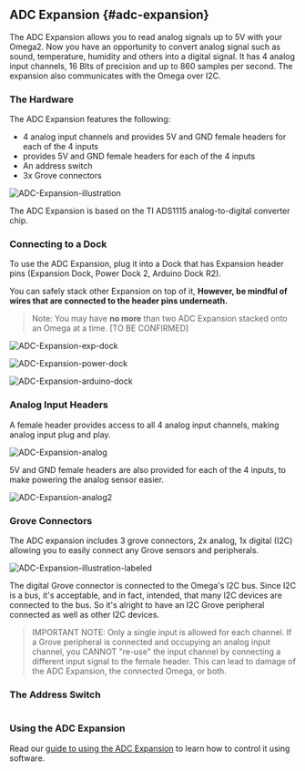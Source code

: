 ## ADC Expansion {#adc-expansion}

The ADC Expansion allows you to read analog signals up to 5V with your Omega2. Now you have an opportunity to convert analog signal such as sound, temperature, humidity and others into a digital signal. It has 4 analog input channels, 16 BIts of precision and up to 860 samples per second. The expansion also communicates with the Omega over I2C.

### The Hardware

The ADC Expansion features the following:

* 4 analog input channels and provides 5V and GND female headers for each of the 4 inputs
* provides 5V and GND female headers for each of the 4 inputs
* An address switch
* 3x Grove connectors

![ADC-Expansion-illustration](https://raw.githubusercontent.com/OnionIoT/Onion-Docs/master/Omega2/Documentation/Hardware-Overview/img/adc-expansion.jpg)

The ADC Expansion is based on the TI ADS1115 analog-to-digital converter chip.

### Connecting to a Dock

To use the ADC Expansion, plug it into a Dock that has Expansion header pins (Expansion Dock, Power Dock 2, Arduino Dock R2).

You can safely stack other Expansion on top of it, **However, be mindful of wires that are connected to the header pins underneath.**

>Note: You may have **no more** than two ADC Expansion stacked onto an Omega at a time. [TO BE CONFIRMED]

![ADC-Expansion-exp-dock](https://raw.githubusercontent.com/OnionIoT/Onion-Docs/master/Omega2/Documentation/Hardware-Overview/img/adc-on-expansion-dock.jpg)

![ADC-Expansion-power-dock](https://raw.githubusercontent.com/OnionIoT/Onion-Docs/master/Omega2/Documentation/Hardware-Overview/img/adc-on-power-dock.jpg)

![ADC-Expansion-arduino-dock](https://raw.githubusercontent.com/OnionIoT/Onion-Docs/master/Omega2/Documentation/Hardware-Overview/img/adc-on-arduino-dock.jpg)

### Analog Input Headers

A female header provides access to all 4 analog input channels, making analog input plug and play.

![ADC-Expansion-analog](https://raw.githubusercontent.com/OnionIoT/Onion-Docs/master/Omega2/Documentation/Hardware-Overview/img/adc-soil-connection-1.jpg)

5V and GND female headers are also provided for each of the 4 inputs, to make powering the analog sensor easier.

![ADC-Expansion-analog2](https://raw.githubusercontent.com/OnionIoT/Onion-Docs/master/Omega2/Documentation/Hardware-Overview/img/adc-soil-connection-2.jpg)

### Grove Connectors

The ADC expansion includes 3 grove connectors, 2x analog, 1x digital (I2C) allowing you to easily connect any Grove sensors and peripherals.

![ADC-Expansion-illustration-labeled](https://raw.githubusercontent.com/OnionIoT/Onion-Docs/master/Omega2/Documentation/Hardware-Overview/img/adc-expansion-labeled.png)

The digital Grove connector is connected to the Omega's I2C bus. Since I2C is a bus, it's acceptable, and in fact, intended, that many I2C devices are connected to the bus. So it's alright to have an I2C Grove peripheral connected as well as other I2C devices.

>IMPORTANT NOTE: Only a single input is allowed for each channel. If a Grove peripheral is connected and occupying an analog input channel, you CANNOT "re-use" the input channel by connecting a different input signal to the female header. This can lead to damage of the ADC Expansion, the connected Omega, or both.

### The Address Switch

```{r child='./ADC-Expansion-Component-address-switch.md'}
```

### Using the ADC Expansion

Read our [guide to using the ADC Expansion](#using-adc-expansion) to learn how to control it using software.